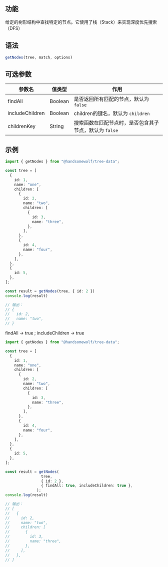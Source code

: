 ## 功能

给定的树形结构中查找特定的节点。它使用了栈（Stack）来实现深度优先搜索（DFS）

## 语法

```TypeScript
getNodes(tree, match, options)
```

## 可选参数

| 参数名 | 值类型 | 作用 |
| --- | --- | --- |
| findAll | Boolean | 是否返回所有匹配的节点，默认为 `false` |
| includeChildren | Boolean | children的键名，默认为 `children` |
| childrenKey | String | 搜索函数在匹配节点时，是否包含其子节点，默认为 `false` |

## 示例

```TypeScript
import { getNodes } from "@handsomewolf/tree-data";

const tree = [
  {
    id: 1,
    name: "one",
    children: [
      {
        id: 2,
        name: "two",
        children: [
          {
            id: 3,
            name: "three",
          },
        ],
      },
      {
        id: 4,
        name: "four",
      },
    ],
  },
  {
    id: 5,
  },
];

const result = getNodes(tree, { id: 2 })
console.log(result)

// 输出：
// {
//   id: 2,
//   name: "two",
// }

```

findAll -> true ; includeChildren -> true

```TypeScript
import { getNodes } from "@handsomewolf/tree-data";

const tree = [
  {
    id: 1,
    name: "one",
    children: [
      {
        id: 2,
        name: "two",
        children: [
          {
            id: 3,
            name: "three",
          },
        ],
      },
      {
        id: 4,
        name: "four",
      },
    ],
  },
  {
    id: 5,
  },
];

const result = getNodes(
                tree,
                { id: 2 },
                { findAll: true, includeChildren: true },
              );
console.log(result)

// 输出：
// [
//   {
//     id: 2,
//     name: "two",
//     children: [
//       {
//         id: 3,
//         name: "three",
//       },
//     ],
//   },
// ]

```